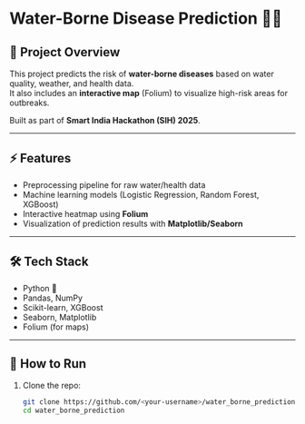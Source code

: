# Water-Borne Disease Prediction 🚰🦠

## 📌 Project Overview
This project predicts the risk of **water-borne diseases** based on water quality, weather, and health data.  
It also includes an **interactive map** (Folium) to visualize high-risk areas for outbreaks.  

Built as part of **Smart India Hackathon (SIH) 2025**.

---

## ⚡ Features
- Preprocessing pipeline for raw water/health data  
- Machine learning models (Logistic Regression, Random Forest, XGBoost)  
- Interactive heatmap using **Folium**  
- Visualization of prediction results with **Matplotlib/Seaborn**  

---

## 🛠️ Tech Stack
- Python 🐍  
- Pandas, NumPy  
- Scikit-learn, XGBoost  
- Seaborn, Matplotlib  
- Folium (for maps)  

---

## 🚀 How to Run
1. Clone the repo:
   ```bash
   git clone https://github.com/<your-username>/water_borne_prediction.git
   cd water_borne_prediction

